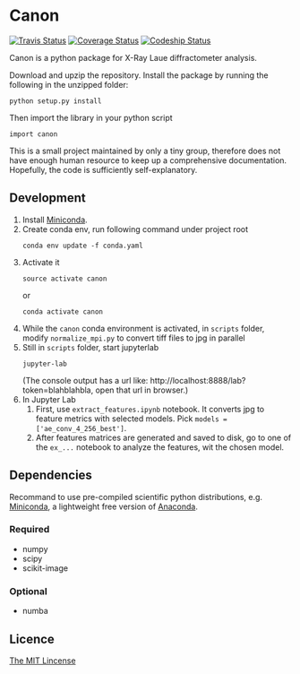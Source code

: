 # Canon #

[![Travis Status](https://travis-ci.org/structrans/Canon.svg?branch=master)](https://travis-ci.org/structrans/Canon)
[![Coverage Status](https://coveralls.io/repos/structrans/Canon/badge.svg?branch=master&service=github)](https://coveralls.io/github/structrans/Canon?branch=master)
[![Codeship Status](https://codeship.com/projects/1dcd7cc0-0fe7-0133-d4b2-1e6fe7bb1028/status?branch=master)](https://codeship.com/projects/91981)

Canon is a python package for X-Ray Laue diffractometer analysis.

Download and upzip the repository. Install the package by running the following in the unzipped folder:

    python setup.py install

Then import the library in your python script

    import canon

This is a small project maintained by only a tiny group,
therefore does not have enough human resource to keep up a comprehensive documentation.
Hopefully, the code is sufficiently self-explanatory.

## Development

1. Install [Miniconda](http://conda.pydata.org/miniconda.html).
2. Create conda env, run following command under project root
    ```shell
    conda env update -f conda.yaml
    ```
3. Activate it
    ```shell
    source activate canon
    ```
    or
    ```shell
    conda activate canon
    ```
4. While the `canon` conda environment is activated, in `scripts` folder, modify `normalize_mpi.py` to convert tiff files to jpg in parallel
5. Still in `scripts` folder, start jupyterlab
    ```shell
    jupyter-lab
    ```
    (The console output has a url like: http://localhost:8888/lab?token=blahblahbla, open that url in browser.)
6. In Jupyter Lab
    1. First, use `extract_features.ipynb` notebook. It converts jpg to feature metrics with selected models.
       Pick `models = ['ae_conv_4_256_best']`.
    2. After features matrices are generated and saved to disk, go to one of the `ex_...` notebook to analyze the features, wit the chosen model.

## Dependencies

Recommand to use pre-compiled scientific python distributions, e.g. [Miniconda](http://conda.pydata.org/miniconda.html), a lightweight free version of [Anaconda](https://store.continuum.io/cshop/anaconda/).

### Required

- numpy
- scipy
- scikit-image

### Optional

- numba

## Licence

[The MIT Lincense](http://opensource.org/licenses/MIT)
